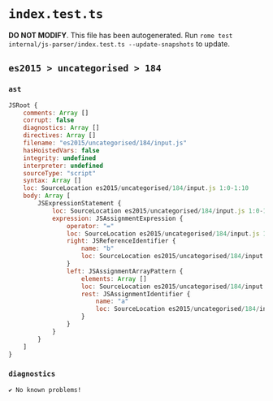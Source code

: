 # `index.test.ts`

**DO NOT MODIFY**. This file has been autogenerated. Run `rome test internal/js-parser/index.test.ts --update-snapshots` to update.

## `es2015 > uncategorised > 184`

### `ast`

```javascript
JSRoot {
	comments: Array []
	corrupt: false
	diagnostics: Array []
	directives: Array []
	filename: "es2015/uncategorised/184/input.js"
	hasHoistedVars: false
	integrity: undefined
	interpreter: undefined
	sourceType: "script"
	syntax: Array []
	loc: SourceLocation es2015/uncategorised/184/input.js 1:0-1:10
	body: Array [
		JSExpressionStatement {
			loc: SourceLocation es2015/uncategorised/184/input.js 1:0-1:10
			expression: JSAssignmentExpression {
				operator: "="
				loc: SourceLocation es2015/uncategorised/184/input.js 1:0-1:10
				right: JSReferenceIdentifier {
					name: "b"
					loc: SourceLocation es2015/uncategorised/184/input.js 1:9-1:10 (b)
				}
				left: JSAssignmentArrayPattern {
					elements: Array []
					loc: SourceLocation es2015/uncategorised/184/input.js 1:0-1:6
					rest: JSAssignmentIdentifier {
						name: "a"
						loc: SourceLocation es2015/uncategorised/184/input.js 1:4-1:5 (a)
					}
				}
			}
		}
	]
}
```

### `diagnostics`

```
✔ No known problems!

```

